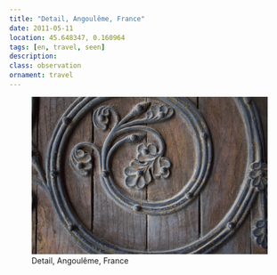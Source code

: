 ```yaml
---
title: "Detail, Angoulême, France"
date: 2011-05-11
location: 45.648347, 0.160964
tags: [en, travel, seen]
description: 
class: observation
ornament: travel
---
```


<figure>
  <img src="/assets/img/2011-05-11-detail-main-door-cathedral-at-salamanca.jpeg" alt="Detail, Angoulême, France">
  <figcaption>Detail, Angoulême, France</figcaption>
</figure>
